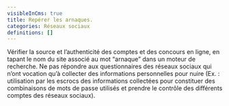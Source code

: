 ```yaml
---
visibleInCms: true
title: Repérer les arnaques.
categories: Réseaux sociaux
definitions: []
---
```

<!--StartFragment-->

Vérifier la source et l’authenticité des comptes et des concours en ligne, en tapant le nom du site associé au mot “arnaque” dans un moteur de recherche. Ne pas répondre aux questionnaires des réseaux sociaux qui n’ont vocation qu’à collecter des informations personnelles pour nuire (Ex. : utilisation par les escrocs des informations collectées pour constituer des combinaisons de mots de passe utilisés et prendre le contrôle des différents comptes des réseaux sociaux).

<!--EndFragment-->